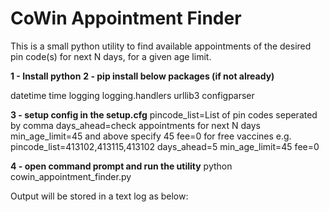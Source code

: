 # CoWin Appointment Finder

This is a small python utility to find available appointments of the desired pin code(s) for next N days, for a given age limit.

**1 - Install python**
**2 - pip install below packages (if not already)**

datetime
time
logging
logging.handlers
urllib3
configparser

**3 - setup config in the setup.cfg**
pincode_list=List of pin codes seperated by comma
days_ahead=check appointments for next N days
min_age_limit=45 and above specify 45
fee=0 for free vaccines
e.g.
pincode_list=413102,413115,413102
days_ahead=5
min_age_limit=45
fee=0

**4 - open command prompt and run the utility**
python cowin_appointment_finder.py

Output will be stored in a text log as below:
